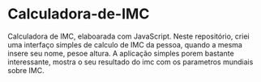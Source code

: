 # Calculadora-de-IMC
Calculadora de IMC, elaboarada com JavaScript. Neste repositório, criei uma interfaço simples de  calculo de IMC da pessoa, quando a mesma insere seu nome, pesoe altura. A aplicação simples porem bastante interessante, mostra o seu resultado do imc com  os parametros mundiais sobre IMC.
